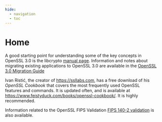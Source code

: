 ```yaml
---
hide:
  - navigation
  - toc
---
```


# Home

A good starting point for understanding some of the key concepts in OpenSSL 3.0 is the libcrypto
[manual page](man7/crypto.md). Information and notes about migrating existing applications to
OpenSSL 3.0 are available in the [OpenSSL 3.0 Migration Guide](/3.0/man7/migration_guide.html)

Ivan Ristić, the creator of <https://ssllabs.com>, has a free download of his *OpenSSL Cookbook*
that covers the most frequently used OpenSSL features and commands. It is updated often, and is
available at <https://www.feistyduck.com/books/openssl-cookbook/>. It is highly recommended.

Information related to the OpenSSL FIPS Validation [FIPS 140-2 validation](fips.md) is also
available.
